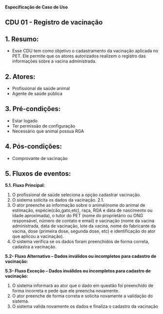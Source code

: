 **Especificação de Caso de Uso** 

##  CDU 01 - Registro de vacinação

## 1. Resumo:

- Esse CDU tem como objetivo o cadastramento da vacinação aplicada no PET. Ele permite que os atores autorizados realizem o registro das informações sobre a vacina administrada.

## 2. Atores:
- Profissional de saúde animal
- Agente de saúde pública 

## 3. Pré-condições:

- Estar logado
- Ter permissão de configuração
- Necessário que animal possua RGA

## 4. Pós-condições:

- Comprovante de vacinação

## 5. Fluxos de eventos: 
**5.1. Fluxo Principal:** 

1. O  profissional de saúde  seleciona  a  opção  cadastrar  vacinação. 
2. O sistema solicita os dados da vacinação.
2.1.   
4. O ator preenche as informação sobre o animal(nome do animal de estimação, espécie(cão,gato,etc), raça, RGA e data de nascimento  ou idade aproximada), o tutor do PET (nome do proprietário ou ONG responsável, número de contato e email) e vacinação (nome da vacina administrada, data de vacinação, lote da vacina, nome do fabricante da  vacina, dose (primeira dose, segunda dose, etc) e identificação do ator que aplicou a vacinação).
5. O sistema verifica se os dados foram preenchidos de forma correta, cadastra a vacinação.

**5.2- Fluxo Alternativo – Dados inválidos ou incompletos para cadastro de vacinação:** 

**5.3- Fluxo Exceção – Dados inválidos ou incompletos para cadastro de vacinação:** 

1. O sistema informará ao ator que o dado em questão foi preenchido de forma incorreta e pede que ele preencha novamente.  
2. O ator preenche de forma correta e solicita novamente a validação do sistema. 
3. O  sistema  valida  novamente  os  dados  e  finaliza  o  cadastro  da vacinação


